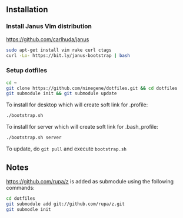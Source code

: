 ## Installation
### Install Janus Vim distribution
https://github.com/carlhuda/janus

```bash
sudo apt-get install vim rake curl ctags
curl -Lo- https://bit.ly/janus-bootstrap | bash
```
### Setup dotfiles
```bash
cd ~
git clone https://github.com/ninegene/dotfiles.git && cd dotfiles 
git submodule init && git submodule update
```

To install for desktop which will create soft link for .profile:

```bash
./bootstrap.sh 
```

To install for server which will create soft link for .bash_profile:

```bash
./bootstrap.sh server 
```
To update, do `git pull` and execute `bootstrap.sh`

## Notes
https://github.com/rupa/z is added as submodule using the following
commands:
```bash
cd dotfiles
git submodule add git://github.com/rupa/z.git
git submodle init
```
